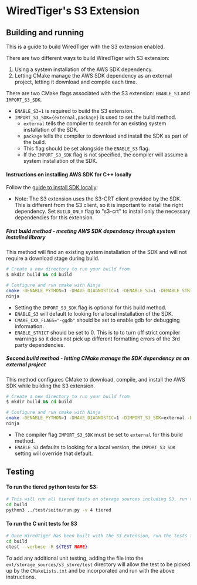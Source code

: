 # WiredTiger's S3 Extension

## Building and running

This is a guide to build WiredTiger with the S3 extension enabled.

There are two different ways to build WiredTiger with S3 extension:
1. Using a system installation of the AWS SDK dependency.
2. Letting CMake manage the AWS SDK dependency as an external project, letting it download and compile each time.

There are two CMake flags associated with the S3 extension: `ENABLE_S3` and `IMPORT_S3_SDK`.
* `ENABLE_S3=1` is required to build the S3 extension.
* `IMPORT_S3_SDK={external,package}` is used to set the build method.
    *   `external` tells the compiler to search for an existing system installation of the SDK.
    *   `package` tells the compiler to download and install the SDK as part of the build.
    *    This flag should be set alongside the `ENABLE_S3` flag.
    *    If the `IMPORT_S3_SDK` flag is not specified, the compiler will assume a system installation of the SDK.

#### Instructions on installing AWS SDK for C++ locally

Follow the [guide to install SDK locally](https://docs.aws.amazon.com/sdk-for-cpp/v1/developer-guide/setup-linux.html):
* Note: The S3 extension uses the S3-CRT client provided by the SDK. This is different from the S3 client, so it is important to install the right dependency.
Set `BUILD_ONLY` flag to "s3-crt" to install only the necessary dependencies for this extension.


##### **First** build method - meeting AWS SDK dependency through system installed library

This method will find an existing system installation of the SDK and will not require a download stage during build.

```bash
# Create a new directory to run your build from
$ mkdir build && cd build

# Configure and run cmake with Ninja
cmake -DENABLE_PYTHON=1 -DHAVE_DIAGNOSTIC=1 -DENABLE_S3=1 -DENABLE_STRICT=0 -DCMAKE_CXX_FLAGS="-ggdb" -G Ninja ../.
ninja
```

* Setting the `IMPORT_S3_SDK` flag is optional for this build method.
* `ENABLE_S3` will default to looking for a local installation of the SDK.
* `CMAKE_CXX_FLAGS="-ggdb"` should be set to enable gdb for debugging information.
* `ENABLE_STRICT` should be set to 0.
    This is to to turn off strict compiler warnings so it does not pick up different formatting errors of the 3rd party dependencies.


##### **Second** build method - letting CMake manage the SDK dependency as an external project

This method configures CMake to download, compile, and install the AWS SDK while building the S3 extension.

```bash
# Create a new directory to run your build from
$ mkdir build && cd build

# Configure and run cmake with Ninja
cmake -DENABLE_PYTHON=1 -DHAVE_DIAGNOSTIC=1 -DIMPORT_S3_SDK=external -DENABLE_S3=1 -DENABLE_STRICT=0 -DCMAKE_CXX_FLAGS="-ggdb" -G Ninja ../.
ninja
```

* The compiler flag `IMPORT_S3_SDK` must be set to `external` for this build method.
* `ENABLE_S3` defaults to looking for a local version, the `IMPORT_S3_SDK` setting will override that default.


## Testing

#### To run the tiered python tests for S3:

```bash
# This will run all tiered tests on storage sources including S3, run the tests from the build directory
cd build
python3 ../test/suite/run.py -v 4 tiered
```

#### To run the C unit tests for S3

```bash
# Once WiredTiger has been built with the S3 Extension, run the tests from the build directory
cd build
ctest --verbose -R ${TEST NAME}
```

To add any additional unit testing, adding the file into the `ext/storage_sources/s3_store/test` directory will allow the test to be picked up by the `CMakeLists.txt` and be incorporated and run with the above instructions.
